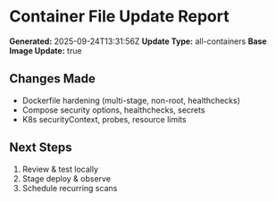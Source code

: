 # Container File Update Report

**Generated:** 2025-09-24T13:31:56Z
**Update Type:** all-containers
**Base Image Update:** true

## Changes Made
- Dockerfile hardening (multi-stage, non-root, healthchecks)
- Compose security options, healthchecks, secrets
- K8s securityContext, probes, resource limits

## Next Steps
1) Review & test locally
2) Stage deploy & observe
3) Schedule recurring scans
